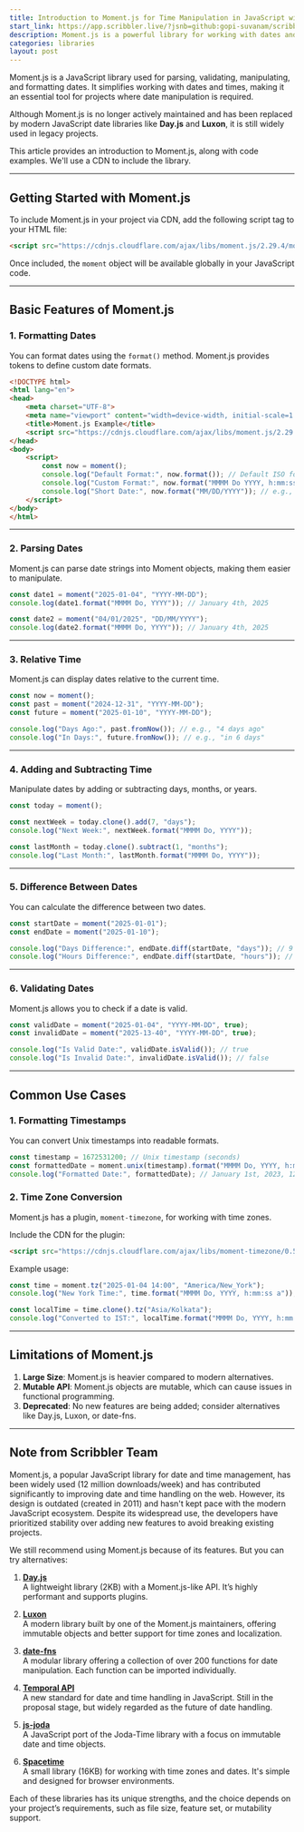 ```yaml
---
title: Introduction to Moment.js for Time Manipulation in JavaScript with Code Examples
start_link: https://app.scribbler.live/?jsnb=github:gopi-suvanam/scribbler-examples/Basic%20JavaScript/Moment-js-Examples.jsnb
description: Moment.js is a powerful library for working with dates and times in JavaScript. 
categories: libraries
layout: post
---
```


Moment.js is a JavaScript library used for parsing, validating, manipulating, and formatting dates. It simplifies working with dates and times, making it an essential tool for projects where date manipulation is required.

Although Moment.js is no longer actively maintained and has been replaced by modern JavaScript date libraries like **Day.js** and **Luxon**, it is still widely used in legacy projects.

This article provides an introduction to Moment.js, along with code examples. We'll use a CDN to include the library.

---

## **Getting Started with Moment.js**

To include Moment.js in your project via CDN, add the following script tag to your HTML file:

```html
<script src="https://cdnjs.cloudflare.com/ajax/libs/moment.js/2.29.4/moment.min.js"></script>
```

Once included, the `moment` object will be available globally in your JavaScript code.

---

## **Basic Features of Moment.js**

### **1. Formatting Dates**
You can format dates using the `format()` method. Moment.js provides tokens to define custom date formats.

```html
<!DOCTYPE html>
<html lang="en">
<head>
    <meta charset="UTF-8">
    <meta name="viewport" content="width=device-width, initial-scale=1.0">
    <title>Moment.js Example</title>
    <script src="https://cdnjs.cloudflare.com/ajax/libs/moment.js/2.29.4/moment.min.js"></script>
</head>
<body>
    <script>
        const now = moment();
        console.log("Default Format:", now.format()); // Default ISO format
        console.log("Custom Format:", now.format("MMMM Do YYYY, h:mm:ss a")); // e.g., January 4th 2025, 2:30:15 pm
        console.log("Short Date:", now.format("MM/DD/YYYY")); // e.g., 01/04/2025
    </script>
</body>
</html>
```

---

### **2. Parsing Dates**
Moment.js can parse date strings into Moment objects, making them easier to manipulate.

```javascript
const date1 = moment("2025-01-04", "YYYY-MM-DD");
console.log(date1.format("MMMM Do, YYYY")); // January 4th, 2025

const date2 = moment("04/01/2025", "DD/MM/YYYY");
console.log(date2.format("MMMM Do, YYYY")); // January 4th, 2025
```

---

### **3. Relative Time**
Moment.js can display dates relative to the current time.

```javascript
const now = moment();
const past = moment("2024-12-31", "YYYY-MM-DD");
const future = moment("2025-01-10", "YYYY-MM-DD");

console.log("Days Ago:", past.fromNow()); // e.g., "4 days ago"
console.log("In Days:", future.fromNow()); // e.g., "in 6 days"
```

---

### **4. Adding and Subtracting Time**
Manipulate dates by adding or subtracting days, months, or years.

```javascript
const today = moment();

const nextWeek = today.clone().add(7, "days");
console.log("Next Week:", nextWeek.format("MMMM Do, YYYY"));

const lastMonth = today.clone().subtract(1, "months");
console.log("Last Month:", lastMonth.format("MMMM Do, YYYY"));
```

---

### **5. Difference Between Dates**
You can calculate the difference between two dates.

```javascript
const startDate = moment("2025-01-01");
const endDate = moment("2025-01-10");

console.log("Days Difference:", endDate.diff(startDate, "days")); // 9
console.log("Hours Difference:", endDate.diff(startDate, "hours")); // 216
```

---

### **6. Validating Dates**
Moment.js allows you to check if a date is valid.

```javascript
const validDate = moment("2025-01-04", "YYYY-MM-DD", true);
const invalidDate = moment("2025-13-40", "YYYY-MM-DD", true);

console.log("Is Valid Date:", validDate.isValid()); // true
console.log("Is Invalid Date:", invalidDate.isValid()); // false
```

---

## **Common Use Cases**

### **1. Formatting Timestamps**
You can convert Unix timestamps into readable formats.

```javascript
const timestamp = 1672531200; // Unix timestamp (seconds)
const formattedDate = moment.unix(timestamp).format("MMMM Do, YYYY, h:mm:ss a");
console.log("Formatted Date:", formattedDate); // January 1st, 2023, 12:00:00 am
```

### **2. Time Zone Conversion**
Moment.js has a plugin, `moment-timezone`, for working with time zones.

Include the CDN for the plugin:
```html
<script src="https://cdnjs.cloudflare.com/ajax/libs/moment-timezone/0.5.43/moment-timezone.min.js"></script>
```

Example usage:
```javascript
const time = moment.tz("2025-01-04 14:00", "America/New_York");
console.log("New York Time:", time.format("MMMM Do, YYYY, h:mm:ss a"));

const localTime = time.clone().tz("Asia/Kolkata");
console.log("Converted to IST:", localTime.format("MMMM Do, YYYY, h:mm:ss a"));
```

---

## **Limitations of Moment.js**
1. **Large Size**: Moment.js is heavier compared to modern alternatives.
2. **Mutable API**: Moment.js objects are mutable, which can cause issues in functional programming.
3. **Deprecated**: No new features are being added; consider alternatives like Day.js, Luxon, or date-fns.

---

## Note from Scribbler Team

Moment.js, a popular JavaScript library for date and time management, has been widely used (12 million downloads/week) and has contributed significantly to improving date and time handling on the web. However, its design is outdated (created in 2011) and hasn't kept pace with the modern JavaScript ecosystem. Despite its widespread use, the developers have prioritized stability over adding new features to avoid breaking existing projects.

We still recommend using Moment.js because of its features. But you can try alternatives:


1. **[Day.js](https://day.js.org/)**  
   A lightweight library (2KB) with a Moment.js-like API. It’s highly performant and supports plugins.

2. **[Luxon](https://moment.github.io/luxon/)**  
   A modern library built by one of the Moment.js maintainers, offering immutable objects and better support for time zones and localization.

3. **[date-fns](https://date-fns.org/)**  
   A modular library offering a collection of over 200 functions for date manipulation. Each function can be imported individually.

4. **[Temporal API](https://tc39.es/proposal-temporal/)**  
   A new standard for date and time handling in JavaScript. Still in the proposal stage, but widely regarded as the future of date handling.

5. **[js-joda](https://js-joda.github.io/js-joda/)**  
   A JavaScript port of the Joda-Time library with a focus on immutable date and time objects.

6. **[Spacetime](https://spacetime.how/)**  
   A small library (16KB) for working with time zones and dates. It's simple and designed for browser environments.

Each of these libraries has its unique strengths, and the choice depends on your project’s requirements, such as file size, feature set, or mutability support.
